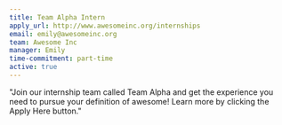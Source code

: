 ```yaml
---
title: Team Alpha Intern
apply_url: http://www.awesomeinc.org/internships
email: emily@awesomeinc.org
team: Awesome Inc
manager: Emily
time-commitment: part-time
active: true
---
```

"Join our internship team called Team Alpha and get the experience you need to pursue your definition of awesome! Learn more by clicking the Apply Here button."